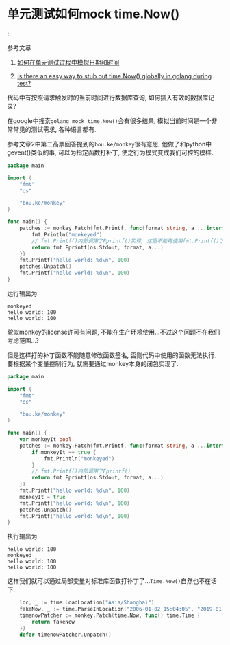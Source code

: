 # 单元测试如何mock time.Now()

<!tags!>: <!gomonkey!>

参考文章

1. [如何在单元测试过程中模拟日期和时间](https://www.cnblogs.com/redmoon/p/4433609.html)

2. [Is there an easy way to stub out time.Now() globally in golang during test?](https://stackoverflow.com/questions/18970265/is-there-an-easy-way-to-stub-out-time-now-globally-in-golang-during-test)

代码中有按照请求触发时的当前时间进行数据库查询, 如何插入有效的数据库记录?

在google中搜索`golang mock time.Now()`会有很多结果, 模拟当前时间是一个非常常见的测试需求, 各种语言都有.

参考文章2中第二高票回答提到的`bou.ke/monkey`很有意思, 他做了和python中gevent()类似的事, 可以为指定函数打补丁, 使之行为模式变成我们可控的模样.

```go
package main

import (
	"fmt"
	"os"

	"bou.ke/monkey"
)

func main() {
	patches := monkey.Patch(fmt.Printf, func(format string, a ...interface{}) (n int, err error) {
		fmt.Println("monkeyed")
		// fmt.Printf()内部调用了Fprintf()实现, 这里不能再使用fmt.Printf()了, 会死循环的.
		return fmt.Fprintf(os.Stdout, format, a...)
	})
	fmt.Printf("hello world: %d\n", 100)
	patches.Unpatch()
	fmt.Printf("hello world: %d\n", 100)
}

```

运行输出为

```
monkeyed
hello world: 100
hello world: 100
```

貌似monkey的license许可有问题, 不能在生产环境使用...不过这个问题不在我们考虑范围...?

但是这样打的补丁函数不能随意修改函数签名, 否则代码中使用的函数无法执行. 要根据某个变量控制行为, 就需要通过monkey本身的闭包实现了.

```go
package main

import (
	"fmt"
	"os"

	"bou.ke/monkey"
)

func main() {
	var monkeyIt bool
	patches := monkey.Patch(fmt.Printf, func(format string, a ...interface{}) (n int, err error) {
		if monkeyIt == true {
			fmt.Println("monkeyed")
		}
		// fmt.Printf()内部调用了Fprintf()
		return fmt.Fprintf(os.Stdout, format, a...)
	})
	fmt.Printf("hello world: %d\n", 100)
	monkeyIt = true
	fmt.Printf("hello world: %d\n", 100)
	patches.Unpatch()
	fmt.Printf("hello world: %d\n", 100)
}
```

执行输出为

```
hello world: 100
monkeyed
hello world: 100
hello world: 100
```

这样我们就可以通过局部变量对标准库函数打补丁了...`Time.Now()`自然也不在话下.

```go
	loc, _ := time.LoadLocation("Asia/Shanghai")
	fakeNow, _ := time.ParseInLocation("2006-01-02 15:04:05", "2019-01-01 12:00:00", loc)
	timenowPatcher := monkey.Patch(time.Now, func() time.Time {
		return fakeNow
	})
	defer timenowPatcher.Unpatch()
```
